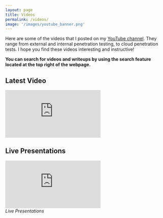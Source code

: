 ```yaml
---
layout: page
title: Videos 
permalink: /videos/
image: '/images/youtube_banner.png'
---
```


Here are some of the videos that I posted on my <a href="https://www.youtube.com/channel/UCSumP9z5Rzquqih-jpusTOQ">YouTube channel</a>. They range from external and internal penetration testing, to cloud penetration tests. I hope you find these videos interesting and instructive! 

**You can search for videos and writeups by using the search feature located at the top right of the webpage.**

## Latest Video
<iframe src="https://www.youtube.com/embed/bnSUBy9YrOc" frameborder="0" allowfullscreen></iframe>

## Live Presentations
<div class="gallery-box">
   <div class="gallery">
   <iframe src="https://www.youtube.com/embed/fD4FQAqoGYM" frameborder="0" allowfullscreen></iframe>
   </div>
   <em>Live Presentations</em>
  </div>
